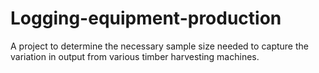# Logging-equipment-production
A project to determine the necessary sample size needed to capture the variation in output from various timber harvesting machines.  
